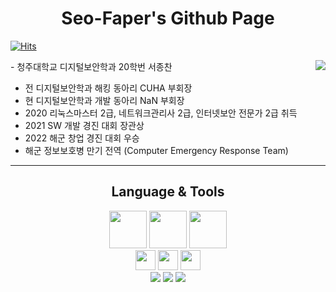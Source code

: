 

  
  <div align="center">
  
  # Seo-Faper's Github Page
  
  </div>
  
[![Hits](https://hits.seeyoufarm.com/api/count/incr/badge.svg?url=https%3A%2F%2Fgithub.com%2FSeo-Faper&count_bg=%23005288&title_bg=%23555555&icon=&icon_color=%23E7E7E7&title=hits&edge_flat=false)](https://hits.seeyoufarm.com)


<div anlign="center">
<img align='right' src="http://mazassumnida.wtf/api/v2/generate_badge?boj=faper">
  - 청주대학교 디지털보안학과 20학번 서종찬
 
  - 전 디지털보안학과 해킹 동아리 CUHA 부회장
  - 현 디지털보안학과 개발 동아리 NaN 부회장
  - 2020 리눅스마스터 2급, 네트워크관리사 2급, 인터넷보안 전문가 2급 취득
  - 2021 SW 개발 경진 대회 장관상 
  - 2022 해군 창업 경진 대회 우승
  - 해군 정보보호병 만기 전역 (Computer Emergency Response Team)
</div>
  
---


<div align="center">

  ## Language & Tools 
  
  <img height="60" width="60" src="https://cdn.simpleicons.org/javascript/#F7DF1E" />
  <img height="60" width="60" src="https://cdn.simpleicons.org/python/#3776AB" />
  <img height="60" width="60" src="https://cdn.simpleicons.org/lua/#2C2D72" />
  <br>
  <img height="32" width="32" src="https://cdn.simpleicons.org/visualstudiocode/#007ACC" />
<img height="32" width="32" src="https://cdn.simpleicons.org/vim/#019733" />
  <img height="32" width="32" src="https://cdn.simpleicons.org/mysql/#4479A1" />
  
  <br>
  <center>
<img src="https://img.shields.io/badge/RenPy-FF7F7F?style=for-the-badge&logo=RenPy&logoColor=white">
<img src="https://img.shields.io/badge/KaliLinux-557C94?style=for-the-badge&logo=KaliLinux&logoColor=white">
  <img src="https://img.shields.io/badge/React-61DAFB?style=for-the-badge&logo=React&logoColor=white">
  </center>
</div>

